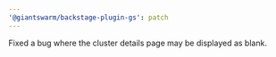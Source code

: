 ```yaml
---
'@giantswarm/backstage-plugin-gs': patch
---
```


Fixed a bug where the cluster details page may be displayed as blank.
